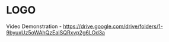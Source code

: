 # LOGO
Video Demonstration - https://drive.google.com/drive/folders/1-9byuxUz5oWAhQzEaISQRxvp2g6LOd3a
